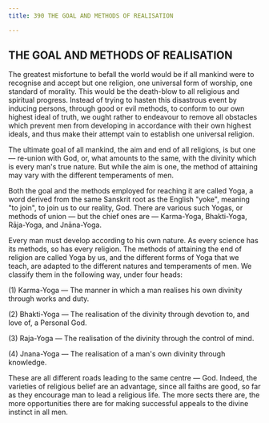 ```yaml
---
title: 390 THE GOAL AND METHODS OF REALISATION

---
```

  

## THE GOAL AND METHODS OF REALISATION

The greatest misfortune to befall the world would be if all mankind were
to recognise and accept but one religion, one universal form of worship,
one standard of morality. This would be the death-blow to all religious
and spiritual progress. Instead of trying to hasten this disastrous
event by inducing persons, through good or evil methods, to conform to
our own highest ideal of truth, we ought rather to endeavour to remove
all obstacles which prevent men from developing in accordance with their
own highest ideals, and thus make their attempt vain to establish one
universal religion.

The ultimate goal of all mankind, the aim and end of all religions, is
but one — re-union with God, or, what amounts to the same, with the
divinity which is every man's true nature. But while the aim is one, the
method of attaining may vary with the different temperaments of men.

Both the goal and the methods employed for reaching it are called Yoga,
a word derived from the same Sanskrit root as the English "yoke",
meaning "to join", to join us to our reality, God. There are various
such Yogas, or methods of union — but the chief ones are — Karma-Yoga,
Bhakti-Yoga, Rāja-Yoga, and Jnāna-Yoga.

Every man must develop according to his own nature. As every science has
its methods, so has every religion. The methods of attaining the end of
religion are called Yoga by us, and the different forms of Yoga that we
teach, are adapted to the different natures and temperaments of men. We
classify them in the following way, under four heads:

\(1\) Karma-Yoga — The manner in which a man realises his own divinity
through works and duty.

\(2\) Bhakti-Yoga — The realisation of the divinity through devotion to,
and love of, a Personal God.

\(3\) Raja-Yoga — The realisation of the divinity through the control of
mind.

\(4\) Jnana-Yoga — The realisation of a man's own divinity through
knowledge.

These are all different roads leading to the same centre — God. Indeed,
the varieties of religious belief are an advantage, since all faiths are
good, so far as they encourage man to lead a religious life. The more
sects there are, the more opportunities there are for making successful
appeals to the divine instinct in all men.